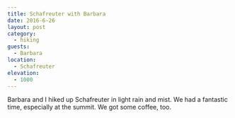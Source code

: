 ```yaml
---
title: Schafreuter with Barbara
date: 2016-6-26
layout: post
category:
  - hiking
guests:
  - Barbara
location:
  - Schafreuter
elevation:
  - 1000
---
```


Barbara and I hiked up Schafreuter in light rain and mist. We had a fantastic
time, especially at the summit. We got some coffee, too.

